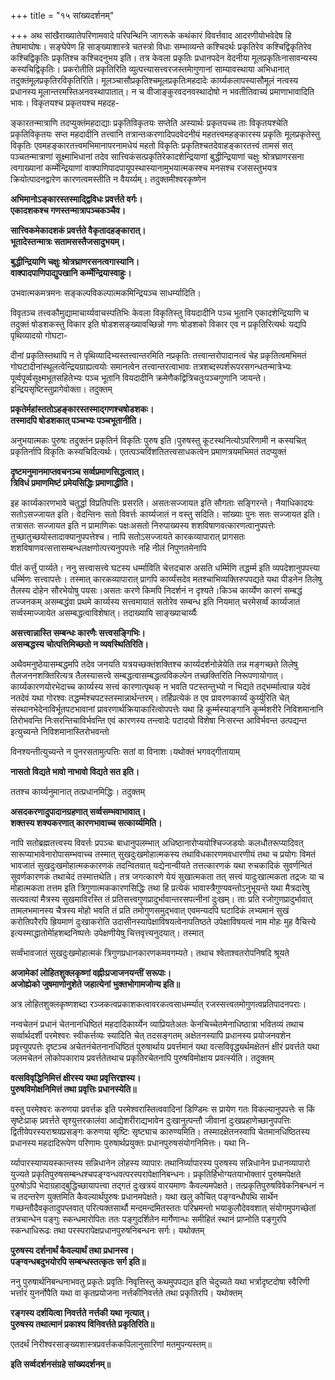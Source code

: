+++
title = "१५ सांख्यदर्शनम्"

+++
अथ सांखैराख्यातेपरिणामवादे परिपन्थिनि जागरूके कथंकारं विवर्त्तवाद आदरणीयोभवेदेष हि तेषामाघोषः। सङ्घेपेण हि साङ्ख्याशास्त्रे चतस्त्रो विधाः सम्भाव्यन्ते कश्चिदर्थः प्रकृतिरेव कश्चिद्विकृतिरेव कश्चिद्विकृतिः प्रकृतिश्च कश्चिदनुभय इति। तत्र केवला प्रकृतिः प्रधानपदेन वेदनीया मूलप्रकृतिःनासावन्यस्य कस्यचिद्विकृतिः। प्रकरोतीति प्रकृतिरिति व्युत्पत्त्यासत्त्वरजस्तमेागुणानां साम्यावस्थाया अभिधानात् तदुक्तंमूलप्रकृतिरविकृतिरिति। मूलञ्चासौप्रकृतिश्चमूलप्रकृतिःमहदादेः कार्य्यकलापस्यासौमूलं नत्वस्य प्रधानस्य मूलान्तरमस्तिअनवस्थापातात्। न च वीजाङ्कुरवदनवस्थादोषो न भवतीतिवाच्यं प्रमाणाभावादिति भावः। विकृतयश्च प्रकृतयश्च महदह-

ङ्कारतन्मात्राणि तदप्युक्तंमहदाद्याः प्रकृतिविकृतयः सप्तेति अस्यार्थः प्रकृतयच्च ताः विकृतयश्चेति प्रकृतिविकृतयः सप्त महदादीनि तत्त्वानि तत्रान्तःकरणादिपदवेदनीयं महतत्त्वमहङ्कारस्य प्रकृतिः मूलप्रकृतेस्तु विकृतिः एवमहङ्कारतत्त्वमभिमानापरनामधेयं महतो विकृतिः प्रकृतिश्चतदेवाहङ्कारतत्त्वं तामसं सत् पञ्चतन्मात्राणां सूक्ष्माभिधानां तदेव सात्त्विकंसत्प्रकृतिरेकादशेन्द्रियाणां बुद्धीन्द्रियाणां चक्षुः श्रोत्रघ्राणरसना त्वगाख्यानां कर्म्मेन्द्रियाणां वाक्पाणिपादपायूपस्थास्यानामुभयात्मकस्श्च मनसश्च रजसस्तुभयत्र क्रियोत्पादनद्वारेण कारणत्वमस्तीति न वैयर्य्यम्। तदुक्तमीश्वरकृष्णेन

**अभिमानोऽङ्कारस्तस्माद्द्विविधः प्रवर्त्तते वर्गः।  
एकादशकश्च गणस्तन्मात्रापञ्चकञ्चैव।**

**सात्त्विकमेकादशकं प्रवर्त्तते वैकृतादहङ्कारात्।  
भूतादेस्तन्मात्रः सतामसस्तैजसादुभयम्।**

**बुद्धीन्द्रियाणि चक्षुः श्रोत्रघ्राणरसनत्वगास्यानि।  
वाक्पादपाणिपाद्युपखानि कर्म्मेन्द्रियास्वाहुः।**

उभवात्मकमत्रमनः सङ्कल्पविकल्पात्मकमिन्द्रियञ्च साधर्म्यादिति।

विवृतञ्च तत्त्वकौमुद्यामाचार्य्यवाचस्पतिभिः केवला विकृतिस्तु वियदादीनि पञ्च भूतानि एकादशेन्द्रियाणि च तदुक्तं षोडशकस्तु विकार इति षोडशसङ्ख्यावच्छिन्नो गणः षोडशको विकार एव न प्रकृतिरित्यर्थः यद्यपि पृथिव्यादयो गोघटा-

दीनां प्रकृतिस्तथापि न ते पृथिव्यादिभ्यस्तत्त्वान्तरमिति नप्रकृतिः तत्त्वान्तरोपादानत्वं चेह प्रकृतित्वमभिमतं गोघटादीनांस्थूलत्वेन्द्रियग्राह्यत्वयोः समानत्वेन तत्त्वान्तरत्वाभावः तत्रशब्दस्पर्शरूपरसगन्धतन्मात्रेभ्यः पूर्व्वपूर्व्वसूक्ष्मभूतसहितेभ्यः पञ्च भूतानि वियदादीनि क्रमेणैकद्वित्रिचतुःपञ्चगुणानि जायन्ते। इन्द्रियसृष्टिस्तुप्रागेवोक्ता। तदुक्तम्

**प्रकृतेर्महांस्ततोऽहङ्कारस्तस्माद्गणश्चषोडशकः।  
तस्मादपि षोडशकात् पञ्चभ्यः पञ्चभूतानीति।**

अनुभयात्मकः पुरुषः तदुक्तंन प्रकृतिर्न विकृतिः पुरुष इति।पुरुषस्तु कूटस्थनित्योऽपरिणामी न कस्यचित् प्रकृतिर्नापि विकृतिः कस्यचिदित्यर्थः। एतत्पञ्चविंशतितत्त्वसाधकत्वेन प्रमाणत्रयमभिमतं तदप्युक्तं

**दृष्टमनुमानमाप्तवचनञ्च सर्व्वप्रमाणसिद्धत्वात्।  
त्रिविधं प्रमाणमिष्टं प्रमेयसिद्धिः प्रमाणाद्धीति।**

इह कार्य्यकारणभावे चतुर्द्धा विप्रतिपत्तिः प्रसरति। असतःसज्जायत इति सौगताः सङ्गिरन्ते। नैयाधिकादयः सतोऽसज्जायत इति। वेदन्तिनः सतो विवर्त्तः कार्य्यजातं न वस्तु सदिति। सांख्याः पुनः सतः सज्जायत इति। तत्रासतः सज्जायत इति न प्रामाणिकः पक्षःअसतो निरुपाख्यस्य शशविषाणवत्कारणत्वानुपपत्तेः तुच्छातुच्छयोस्तादाक्यानुपपत्तेश्च। नापि सतोऽसज्जायते कारकव्यापारात् प्रागसतः शशविषाणवत्सत्तासम्बन्धलक्षणोत्पत्त्यनुपपत्तेः नहि नीलं निपुणतमेनापि

पीतं कर्त्तुं पार्य्यते। ननु सत्त्वासत्त्वे घटस्य धर्म्माविति चेत्तदचारु असति धर्म्मिणि तद्धर्म्म इति व्यपदेशानुपपत्त्या धर्म्मिणः सत्त्वापत्तेः। तस्मात् कारकव्यापारात् प्रागपि कार्य्यंसदेव मतश्चाभिव्यक्तिरुपपद्यते यथा पीडनेन तिलेषु तैलस्य दोहेन सौरभेयोषु पयसः।असतः करणे किमपि निदर्शनं न दृश्यते।किञ्च कार्य्येण कारणं सम्बद्धं तज्जनकम् असम्बद्धंवा प्रथमे कार्य्यस्य सत्त्वमायातं सतोरेव सम्बन्ध इति नियमात् चरमेसर्व्वं कार्य्यजातं सर्व्वस्माज्जायेत असम्बद्धत्वाविशेषात्। तदाख्यायि साङ्ख्याचार्य्यैः

**असत्त्वान्नास्ति सम्बन्धः कारणैः सत्त्वसङ्गिभिः।  
असम्बद्धस्य चोत्पत्तिमिच्छतो न व्यवस्थितिरिति।**

अथैवमनुष्ठेयासम्बद्धमपि तदेव जनयति यत्रयच्छक्तंशक्तिश्च कार्य्यदर्शनोन्नेयेति तन्न मङ्गच्छते तिलेषु तैलजननशक्तिरित्यत्र तैलस्यासत्त्वे सम्बद्धत्वासम्बद्धत्वविकल्पेन तच्छक्तिरिति निरूपणायोगात्। कार्य्यकारणयोरभेदाच्च कार्य्यस्य सत्त्वं कारणात्पृथक् न भवति पटस्तन्तुभ्यो न भिद्यते तद्भर्म्मात्वान्न यदेवं नतदेवं यथा गोरश्वः तद्धर्म्मश्चपटस्तस्मान्नार्थन्तरम्। तर्हिप्रत्येकं त एव प्रावरणकार्य्यं कुर्य्युरिति चेत् संस्थानभेदेनाविर्भूतपटभावानां प्रावरणार्थक्रियाकारित्वोपपत्तेः यथा हि कूर्म्मस्याङ्गानि कूर्म्मशरीरे निविशमानानि तिरोभवन्ति निःसरन्तिचाविर्भवन्ति एवं कारणस्य तन्त्वादेः पटादयो विशेषा निःसरन्त आविर्भवन्त उत्पद्यन्त इत्युच्यन्ते निविशमानास्तिरोभवन्तो

विनश्यन्तीत्युच्यन्ते न पुनरसतामुत्पत्तिः सतां वा विनाशः।यथोक्तं भगवद्गीतायाम्

**नासतो विद्यते भावो नाभावो विद्यते सत इति।**

ततश्च कार्य्यनुमानात् तत्प्रधानमिद्धिः। तदुक्तम्

**असदकरणादुपादानग्रहणात् सर्व्वसम्भवाभावात्।  
शक्तस्य शक्यकरणात् कारणभावाच्च सत्कार्य्यमिति।**

नापि सतोब्रह्मतत्त्वस्य विवर्त्तः प्रपञ्चः बाधानुपलम्भात् अधिष्ठानारोप्ययोश्चिज्जडयोः कलधौतरूप्यादिवत् सारूप्याभावेनारोपासम्भवाच्च तस्मात् सुखदुःखमोहात्मकस्य तथाविधकारणमवधारणीयं तथा च प्रयोगः विमतं भावजातं सुखदुःखमोहात्मककारणकं तदन्वितवात् यद्येनान्वीयते तत्तत्कारणकं यथा रुचकादिकं सुवर्णन्वितं सुवर्णकारणकं तथाचेदं तस्मात्तथेति। तत्र जगत्कारणे येयं सुखात्मकता तत् सत्त्वं यादुःखात्मकता तद्रजः या च मोहात्मकता तत्तम इति त्रिगुणात्मककारणसिद्धिः तथा हि प्रत्येकं भावास्त्रैगुण्यवन्तोऽनुभूयन्ते यथा मैत्रदारेषु सत्यवत्यां मैत्रस्य सुखमाविरस्ति तं प्रतिसत्त्वगुणप्रादुर्भावान्तरसपत्नीनां दुःखम्। ताः प्रति रजोगुणप्रादुर्भावात् तामलभमानस्य चैत्रस्य मोहो भवति तं प्रति तमोगुणसमुद्भवात् एवमन्यदपि घटादिकं लभ्यमानं सुखं करोतिपरैरपि ह्रियमाणं दुःखाकरोति उदासीनस्यापेक्षाविषयत्वेनापतिष्ठते उपेक्षाविषयत्वं नाम मोहः मुह वैचित्त्ये इत्यस्माद्धातोर्मेाहशब्दनिष्पत्तेः उपेक्षणीयेषु चित्तवृत्त्यनुदयात्। तस्मात्

सर्व्वंभावजातं सुखदुःखमोहात्मकं त्रिगुणप्रधानकारणकमवगम्यते। तथाच श्वेताश्वतरोपनिषदि श्रूयते

**अजामेकां लोहितशुक्लकृष्णां वह्नीःप्रजाजनयन्तीं सरूपाः।  
अजोह्येको जुषमाणोनुशेते जहात्येनां भुक्तभोगामजोन्य इति॥**

अत्र लोहितशुक्लकृष्णशब्दा रञ्जकत्वप्रकाशकत्वावरकत्वसाधर्म्म्यात् रजस्सत्त्वतमोगुणत्वप्रतिपादनपराः।

नन्वचेतनं प्रधानं चेतनानधिष्ठितं महदादिकार्य्येन व्याप्रियतेअतः केनचिच्चेतमेनाधिष्ठात्रा भवितव्यं तथाच सर्व्वार्थदर्शी परमेश्वरः स्वीकर्त्तव्यः स्यादिति चेत् तदसङ्गतम् अक्षेतनस्यापि प्रधानस्य प्रयोजनवशेन प्रवृत्त्युपपत्तेः दृष्टञ्च अचेतनंचेतनानधिष्ठितं पुरुषार्थाय प्रवर्त्तमानं यथा वत्सविवृद्ध्यर्थमक्षेतनं क्षीरं प्रवर्त्तते यथा जलमचेतनं लोकोपकाराय प्रवर्त्ततेतथाच प्रकृतिरचेतनापि पुरुषविमोक्षाय प्रवर्त्स्यति। तदुक्तम्

**वत्सविवृद्धिनिमित्तं क्षीरस्य यथा प्रवृत्तिरज्ञस्य।  
पुरुषविमोक्षनिमित्तं तथा प्रवृत्तिः प्रधानस्येति॥**

वस्तु परमेश्वरः करुणया प्रवर्त्तक इति परमेश्वरास्तित्ववादिनां डिण्डिमः स प्रायेण गतः विकल्यानुपपत्तेः स किं सृष्टेःप्राक् प्रवर्त्तते सृश्युत्तरकालंवा आद्येशरीराद्यभावेन दुःखानुत्पन्तौ जीवानां दुःखप्रहाणेच्छानुपपत्तिः द्वितीयेपरस्यराश्रयप्रसङ्गः करुणया सृष्टिः सृष्ट्याच कारुण्यमिति। तस्मादक्षेतनस्वापि चेतमानधिष्ठितस्य प्रधानस्य महदादिरूपेण परिणामः पुरुषार्थप्रयुक्तः प्रधानपुरुषसंयोगनिमित्तः। यथा नि-

र्य्यापारस्याप्ययस्कान्तस्य सन्निधानेन लोहस्य व्यापारः तथानिर्व्यापारस्य पुरुषस्य सन्निधानेन प्रधानव्यापारो युज्यते प्रकृतिपुरुषसम्बन्धश्चपङ्ग्वन्धवत्परस्परापेक्षानिबन्धनः। प्रकृतिर्हिभोग्यतयाभोक्तारं पुरुषमपेक्षते पुरुषोऽपि भेदाग्रहाद्बुद्धिच्छायापत्त्वा तद्गतं दुःखत्रयं वारयमाणः कैवल्यमपेक्षते। तत्प्रकृतिपुरुषविवेकनिबन्धनं न च तदन्तरेण युक्तमिति कैवल्यार्थंपुरुषः प्रधानमपेक्षते। यथा खलु कौचित् पङ्ग्वन्धौपथि सार्थेन गच्छन्तौदैवकृतादुपप्लवात् परित्यक्तसार्थौ मन्दमन्दमितस्ततः परिभ्रमन्तो भयाकुलौदेववशात् संयोगमुपगच्छेतां तत्रचान्धेन पङ्गुः स्कन्धमारोपितः ततः पङ्गुदर्शितेन मार्गेणान्धः समीहितं स्थानं प्राप्नोति पङ्गुरपि स्कन्धाधिरूढः तथा परस्परापेक्षप्रधानपुरुषनिबन्धनः सर्गः। यथोक्तम्

**पुरुषस्य दर्शनार्थं कैवल्यार्थं तथा प्रधानस्व।  
पङ्ग्वन्धबदुभयोरपि सम्बन्धस्तत्कृतः सर्ग इति॥**

ननु पुरुषार्थनिबन्धनाभवतु प्रकृतेः प्रवृतिः निवृत्तिस्तु कथमुपपद्यत इति चेदुच्यते यथा भर्त्रादृष्टदोषा स्वैरिणी भर्त्तारं युनर्नोपैति यथा वा कृतप्रयोजना नर्त्तकीनिवर्त्तते तथा प्रकृतिरपि। यथोक्तम्

**रङ्गस्य दर्शयित्वा निवर्त्तते नर्त्तकी यथा नृत्यात्।  
पुरुषस्य तथात्मानं प्रकाश्य विनिवर्त्तते प्रकृतिरिति॥**

एतदर्थं निरीश्वरसाङ्ख्यशास्त्रप्रवर्त्तककपिलानुसारिणां मतमुपन्यस्तम्॥

**इति सर्व्वदर्शनसंग्रहे सांख्यदर्शनम्॥**
